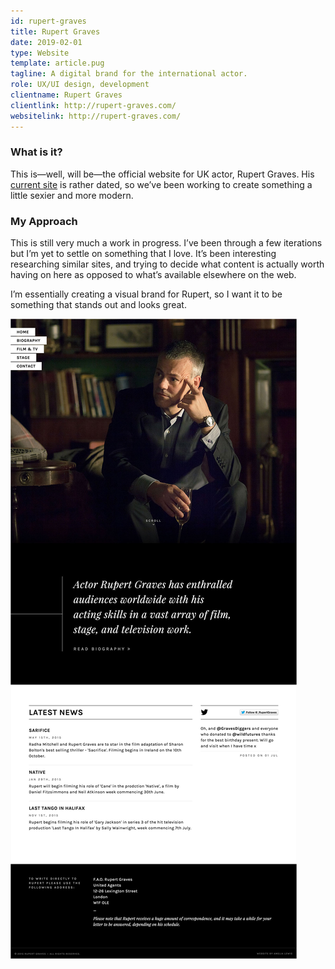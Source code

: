 ```yaml
---
id: rupert-graves
title: Rupert Graves
date: 2019-02-01
type: Website
template: article.pug
tagline: A digital brand for the international actor.
role: UX/UI design, development
clientname: Rupert Graves
clientlink: http://rupert-graves.com/
websitelink: http://rupert-graves.com/
---
```


### What is it?

This is—well, will be—the official website for UK actor, Rupert Graves. His <a href="http://rupert-graves.com/" class="link-highlight" target="_blank">current site</a> is rather dated, so we’ve been working to create something a little sexier and more modern.

### My Approach

This is still very much a work in progress. I’ve been through a few iterations but I’m yet to settle on something that I love. It’s been interesting researching similar sites, and trying to decide what content is actually worth having on here as opposed to what’s available elsewhere on the web.

I’m essentially creating a visual brand for Rupert, so I want it to be something that stands out and looks great.

![Rupert Graves](rupert-graves-1.jpg "Rupert Graves")
